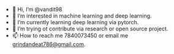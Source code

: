 - 👋 Hi, I’m @vandit98
- 👀 I’m interested in machine learning and deep learning.
- 🌱 I’m currently learning deep learning via pytorch.
- 💞️ I’m trying ot contribute via research or  open source project.
- 📫 How to reach me 7840073450 or email me grindandeat786@gmail.com.

<!---
vandit98/vandit98 is a ✨ special ✨ repository because its `README.md` (this file) appears on your GitHub profile.
You can click the Preview link to take a look at your changes.
--->
